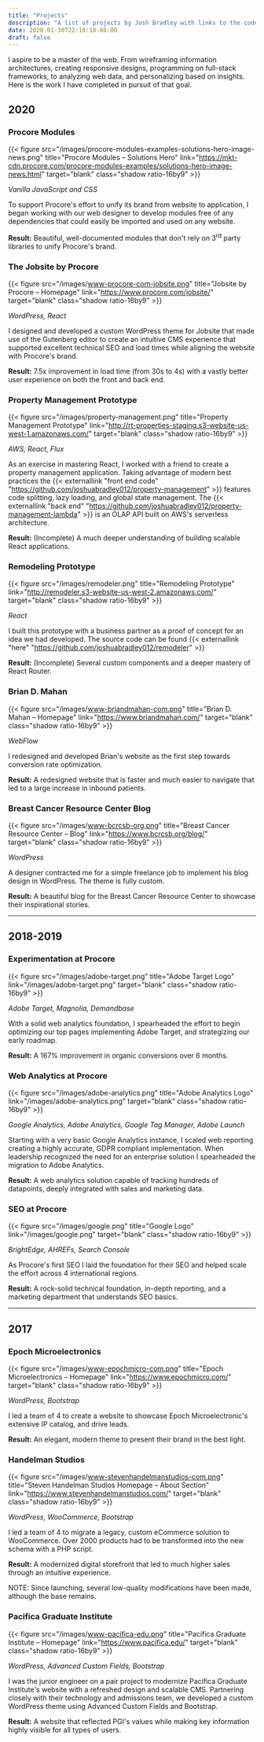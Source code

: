 ```yaml
---
title: "Projects"
description: "A list of projects by Josh Bradley with links to the code on Github."
date: 2020-01-30T22:19:18-08:00
draft: false
---
```


I aspire to be a master of the web. From wireframing information architectures, creating responsive designs, programming on full-stack frameworks, to analyzing web data, and personalizing based on insights. Here is the work I have completed in pursuit of that goal.

## 2020

### Procore Modules

{{< figure src="/images/procore-modules-examples-solutions-hero-image-news.png" title="Procore Modules – Solutions Hero" link="https://mkt-cdn.procore.com/procore-modules-examples/solutions-hero-image-news.html" target="blank" class="shadow ratio-16by9" >}}

*Vanilla JavaScript and CSS*

To support Procore's effort to unify its brand from website to application, I began working with our web designer to develop modules free of any dependencies that could easily be imported and used on any website.

**Result:** Beautiful, well-documented modules that don't rely on 3<sup>rd</sup> party libraries to unify Procore's brand.

### The Jobsite by Procore

{{< figure src="/images/www-procore-com-jobsite.png" title="Jobsite by Procore – Homepage" link="https://www.procore.com/jobsite/" target="blank" class="shadow ratio-16by9" >}}

*WordPress, React*

I designed and developed a custom WordPress theme for Jobsite that made use of the Gutenberg editor to create an intuitive CMS experience that supported excellent technical SEO and load times while aligning the website with Procore's brand.

**Result:** 7.5x improvement in load time (from 30s to 4s) with a vastly better user experience on both the front and back end.

### Property Management Prototype

{{< figure src="/images/property-management.png" title="Property Management Prototype" link="http://rt-properties-staging.s3-website-us-west-1.amazonaws.com/" target="blank" class="shadow ratio-16by9" >}}

*AWS, React, Flux*

As an exercise in mastering React, I worked with a friend to create a property management application. Taking advantage of modern best practices the {{< externallink "front end code" "https://github.com/joshuabradley012/property-management" >}} features code splitting, lazy loading, and global state management. The {{< externallink "back end" "https://github.com/joshuabradley012/property-management-lambda" >}} is an OLAP API built on AWS's serverless architecture.

**Result:** (Incomplete) A much deeper understanding of building scalable React applications.

### Remodeling Prototype

{{< figure src="/images/remodeler.png" title="Remodeling Prototype" link="http://remodeler.s3-website-us-west-2.amazonaws.com/" target="blank" class="shadow ratio-16by9" >}}

*React*

I built this prototype with a business partner as a proof of concept for an idea we had developed. The source code can be found {{< externallink "here" "https://github.com/joshuabradley012/remodeler" >}}

**Result:** (Incomplete) Several custom components and a deeper mastery of React Router.


### Brian D. Mahan

{{< figure src="/images/www-briandmahan-com.png" title="Brian D. Mahan – Homepage" link="https://www.briandmahan.com/" target="blank" class="shadow ratio-16by9" >}}

*WebFlow*

I redesigned and developed Brian's website as the first step towards conversion rate optimization.

**Result:** A redesigned website that is faster and much easier to navigate that led to a large increase in inbound patients.


### Breast Cancer Resource Center Blog

{{< figure src="/images/www-bcrcsb-org.png" title="Breast Cancer Resource Center – Blog" link="https://www.bcrcsb.org/blog/" target="blank" class="shadow ratio-16by9" >}}

*WordPress*

A designer contracted me for a simple freelance job to implement his blog design in WordPress. The theme is fully custom.

**Result:** A beautiful blog for the Breast Cancer Resource Center to showcase their inspirational stories.

---

## 2018-2019

### Experimentation at Procore

{{< figure src="/images/adobe-target.png" title="Adobe Target Logo" link="/images/adobe-target.png" target="blank" class="shadow ratio-16by9" >}}

*Adobe Target, Magnolia, Demandbase*

With a solid web analytics foundation, I spearheaded the effort to begin optimizing our top pages implementing Adobe Target, and strategizing our early roadmap.

**Result:** A 167% improvement in organic conversions over 6 months.

### Web Analytics at Procore

{{< figure src="/images/adobe-analytics.png" title="Adobe Analytics Logo" link="/images/adobe-analytics.png" target="blank" class="shadow ratio-16by9" >}}

*Google Analytics, Adobe Analytics, Google Tag Manager, Adobe Launch*

Starting with a very basic Google Analytics instance, I scaled web reporting creating a highly accurate, GDPR compliant implementation. When leadership recognized the need for an enterprise solution I spearheaded the migration to Adobe Analytics.

**Result:** A web analytics solution capable of tracking hundreds of datapoints, deeply integrated with sales and marketing data.

### SEO at Procore

{{< figure src="/images/google.png" title="Google Logo" link="/images/google.png" target="blank" class="shadow ratio-16by9" >}}

*BrightEdge, AHREFs, Search Console*

As Procore's first SEO I laid the foundation for their SEO and helped scale the effort across 4 international regions.

**Result:** A rock-solid technical foundation, in-depth reporting, and a marketing department that understands SEO basics.

---

## 2017

### Epoch Microelectronics

{{< figure src="/images/www-epochmicro-com.png" title="Epoch Microelectronics – Homepage" link="https://www.epochmicro.com/" target="blank" class="shadow ratio-16by9" >}}

*WordPress, Bootstrap*

I led a team of 4 to create a website to showcase Epoch Microelectronic's extensive IP catalog, and drive leads.

**Result:** An elegant, modern theme to present their brand in the best light.

### Handelman Studios

{{< figure src="/images/www-stevenhandelmanstudios-com.png" title="Steven Handelman Studios Homepage – About Section" link="https://www.stevenhandelmanstudios.com/" target="blank" class="shadow ratio-16by9" >}}

*WordPress, WooCommerce, Bootstrap*

I led a team of 4 to migrate a legacy, custom eCommerce solution to WooCommerce. Over 2000 products had to be transformed into the new schema with a PHP script.

**Result:** A modernized digital storefront that led to much higher sales through an intuitive experience.

NOTE: Since launching, several low-quality modifications have been made, although the base remains.

### Pacifica Graduate Institute

{{< figure src="/images/www-pacifica-edu.png" title="Pacifica Graduate Institute – Homepage" link="https://www.pacifica.edu/" target="blank" class="shadow ratio-16by9" >}}

*WordPress, Advanced Custom Fields, Bootstrap*

I was the junior engineer on a pair project to modernize Pacifica Graduate Institute's website with a refreshed design and scalable CMS. Partnering closely with their technology and admissions team, we developed a custom WordPress theme using Advanced Custom Fields and Bootstrap.

**Result:** A website that reflected PGI's values while making key information highly visible for all types of users.
